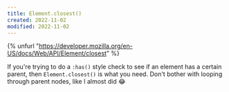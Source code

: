```yaml
---
title: Element.closest()
created: 2022-11-02
modified: 2022-11-02
---
```


{% unfurl "https://developer.mozilla.org/en-US/docs/Web/API/Element/closest" %}

If you're trying to do a `:has()` style check to see if an element has a certain parent, then `Element.closest()` is what you need. Don't bother with looping through parent nodes, like I almost did :joy:
